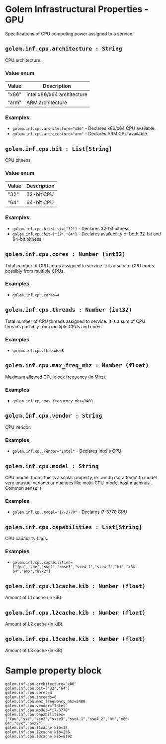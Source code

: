 # Golem Infrastructural Properties - GPU
Specifications of CPU computing power assigned to a service.

## `golem.inf.cpu.architecture : String`
CPU architecture.
### Value enum
|Value| Description |
|---|---|
|"x86"|Intel x86/x64 architecture|
|"arm"|ARM architecture|
### **Examples**
* `golem.inf.cpu.architecture="x86"` - Declares x86/x64 CPU available.
* `golem.inf.cpu.architecture="arm"` - Declares ARM CPU available.


## `golem.inf.cpu.bit : List[String]`
CPU bitness.
### Value enum
|Value| Description |
|---|---|
|"32"|32-bit CPU|
|"64"|64-bit CPU|
### **Examples**
* `golem.inf.cpu.bit:List=["32"]` - Declares 32-bit bitness
* `golem.inf.cpu.bit=["32","64"]` - Declares availability of both 32-bit and 64-bit bitness


## `golem.inf.cpu.cores : Number (int32)`
Total number of CPU cores assigned to service. It is a sum of CPU cores possibly from multiple CPUs.
### **Examples**
* `golem.inf.cpu.cores=4`


## `golem.inf.cpu.threads : Number (int32)`
Total number of CPU threads assigned to service. It is a sum of CPU threads possibly from multiple CPUs and cores.
### **Examples**
* `golem.inf.cpu.threads=8`


## `golem.inf.cpu.max_freq_mhz : Number (float)`
Maximum allowed CPU clock frequency (in Mhz).
### **Examples**
* `golem.inf.cpu.max_frequency_mhz=3400` 


## `golem.inf.cpu.vendor : String`
CPU vendor.
### **Examples**
* `golem.inf.cpu.vendor="Intel"` - Declares Intel's CPU 


## `golem.inf.cpu.model : String`
CPU model.
(note: this is a scalar property, ie. we do not attempt to model very unusual variants
or nuances like multi-CPU-model host machines... Common sense! )
### **Examples**
* `golem.inf.cpu.model="i7-3770"` - Declares i7-3770 CPU


## `golem.inf.cpu.capabilities : List[String]`
CPU capability flags. 
### **Examples**
* `golem.inf.cpu.capabilities=["fpu","sse","sse2","ssse3","sse4_1","sse4_2","ht","x86-64","avx","avx2"]`


## `golem.inf.cpu.l1cache.kib : Number (float)`
Amount of L1 cache (in kiB).

## `golem.inf.cpu.l2cache.kib : Number (float)`
Amount of L2 cache (in kiB).

## `golem.inf.cpu.l3cache.kib : Number (float)`
Amount of L3 cache (in kiB).


# Sample property block
```
golem.inf.cpu.architecture="x86"
golem.inf.cpu.bit=["32","64"]
golem.inf.cpu.cores=4
golem.inf.cpu.threads=8
golem.inf.cpu.max_frequency_mhz=3400
golem.inf.cpu.vendor="Intel"
golem.inf.cpu.model="i7-3770"
golem.inf.cpu.capabilities=["fpu","sse","sse2","ssse3","sse4_1","sse4_2","ht","x86-64","avx","avx2"]
golem.inf.cpu.l1cache.kib=32
golem.inf.cpu.l2cache.kib=256
golem.inf.cpu.l3cache.kib=8192
```